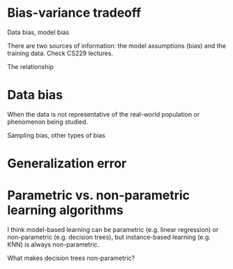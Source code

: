 # Bias-variance tradeoff

Data bias, model bias

There are two sources of information: the model assumptions (bias) and the training data. Check CS229 lectures.

The relationship 

# Data bias

When the data is not representative of the real-world population or phenomenon being studied.

Sampling bias, other types of bias

# Generalization error

# Parametric vs. non-parametric learning algorithms

I think model-based learning can be parametric (e.g. linear regression) or non-parametric (e.g. decision trees), but instance-based learning (e.g. KNN) is always non-parametric.

What makes decision trees non-parametric?